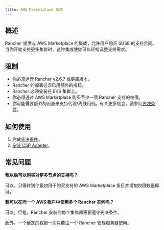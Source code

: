 ```yaml
---
title: AWS Marketplace 集成
---
```


<head>
  <link rel="canonical" href="https://ranchermanager.docs.rancher.com/zh/integrations-in-rancher/cloud-marketplace/aws-cloud-marketplace"/>
</head>

## 概述

Rancher 提供与 AWS Marketplace 的集成，允许用户购买 SUSE 的支持合同。当你开始支持更多集群时，这种集成使你可以轻松调整支持需求。

## 限制

- 你必须运行 Rancher v2.6.7 或更高版本。
- Rancher 的部署必须启用额外的指标。
- Rancher 必须安装在 EKS 集群上。
- 你必须通过 AWS Marketplace 购买至少一项 Rancher 支持的权限。
- 你可能需要额外的设置来支持代理/离线用例。有关更多信息，请参阅[先决条件](adapter-requirements.md)。

## 如何使用

1. 完成[先决条件](adapter-requirements.md)。
2. [安装 CSP Adapter](install-adapter.md)。

## 常见问题

**我以后可以购买对更多节点的支持吗？**

可以。只需转到你最初用于购买支持的 AWS Marketplace 条目并增加权限数量即可。

**我可以在同一个 AWS 账户中使用多个 Rancher 实例吗？**

可以。但是，Rancher 安装的每个集群都需要遵守先决条件。

此外，一个给定的权限一次只能由一个 Rancher 管理服务器使用。
